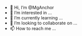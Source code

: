 - 👋 Hi, I’m @MgAnchor
- 👀 I’m interested in ...
- 🌱 I’m currently learning ...
- 💞️ I’m looking to collaborate on ...
- 📫 How to reach me ...

<!---
MgAnchor/MgAnchor is a ✨ special ✨ repository because its `README.md` (this file) appears on your GitHub profile.
You can click the Preview link to take a look at your changes.
--->
